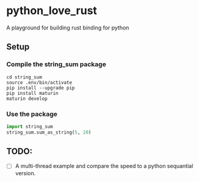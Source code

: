 # python_love_rust
A playground for building rust binding for python

## Setup 

### Compile the string_sum package
```
cd string_sum 
source .env/bin/activate
pip install --upgrade pip
pip install maturin
maturin develop
```
### Use the package

```python
import string_sum
string_sum.sum_as_string(5, 20)
```

## TODO:

- [ ] A multi-thread example and compare the speed to a python sequantial version. 

